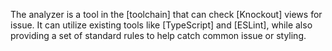 The analyzer is a tool in the [toolchain] that can check [Knockout] views for issue. It can utilize existing tools like [TypeScript] and [ESLint], while also providing a set of standard rules to help catch common issue or styling.
